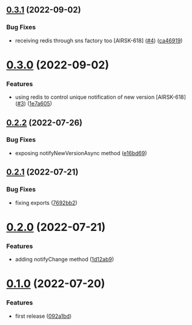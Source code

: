 ## [0.3.1](https://github.com/maxmilhas/nodejs-management-notifications/compare/v0.3.0...v0.3.1) (2022-09-02)


### Bug Fixes

* receiving redis through sns factory too [AIRSK-618] ([#4](https://github.com/maxmilhas/nodejs-management-notifications/issues/4)) ([ca46919](https://github.com/maxmilhas/nodejs-management-notifications/commit/ca46919a93ca5f24f286f6a6172b5b99879b9513))

# [0.3.0](https://github.com/maxmilhas/nodejs-management-notifications/compare/v0.2.2...v0.3.0) (2022-09-02)


### Features

* using redis to control unique notification of new version [AIRSK-618] ([#3](https://github.com/maxmilhas/nodejs-management-notifications/issues/3)) ([1e7a605](https://github.com/maxmilhas/nodejs-management-notifications/commit/1e7a6056ad4b4b8592366fb3fc7e88304bc23311))

## [0.2.2](https://github.com/maxmilhas/nodejs-management-notifications/compare/v0.2.1...v0.2.2) (2022-07-26)


### Bug Fixes

* exposing notifyNewVersionAsync method ([e16bd69](https://github.com/maxmilhas/nodejs-management-notifications/commit/e16bd6951379235e3ac138b8bce02a115e47f2b1))

## [0.2.1](https://github.com/maxmilhas/nodejs-management-notifications/compare/v0.2.0...v0.2.1) (2022-07-21)


### Bug Fixes

* fixing exports ([7692bb2](https://github.com/maxmilhas/nodejs-management-notifications/commit/7692bb213ab0f50bb2d7f66f0391a1dd6d184ddd))

# [0.2.0](https://github.com/maxmilhas/nodejs-management-notifications/compare/v0.1.0...v0.2.0) (2022-07-21)


### Features

* adding notifyChange method ([1d12ab9](https://github.com/maxmilhas/nodejs-management-notifications/commit/1d12ab9b1c91f5762ccd1209591e5d9a77b8ebc0))

# [0.1.0](https://github.com/maxmilhas/nodejs-management-notifications/compare/v0.0.0...v0.1.0) (2022-07-20)


### Features

* first release ([092a1bd](https://github.com/maxmilhas/nodejs-management-notifications/commit/092a1bd1aa39815c0542a2536a5e68bfe3082e6f))
